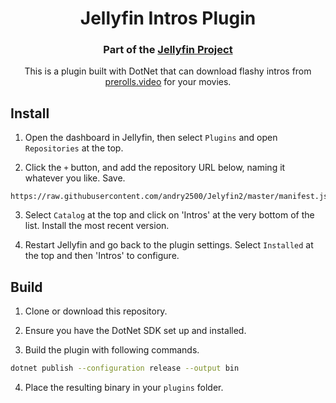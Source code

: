 <h1 align="center">Jellyfin Intros Plugin</h1>
<h3 align="center">Part of the <a href="https://jellyfin.org">Jellyfin Project</a></h3>

<p align="center">
This is a plugin built with DotNet that can download flashy intros from <a href="https://prerolls.video">prerolls.video</a> for your movies.
</p>

## Install

1. Open the dashboard in Jellyfin, then select `Plugins` and open `Repositories` at the top.

2. Click the `+` button, and add the repository URL below, naming it whatever you like. Save.

```
https://raw.githubusercontent.com/andry2500/Jelyfin2/master/manifest.json
```

3. Select `Catalog` at the top and click on 'Intros' at the very bottom of the list. Install the most recent version.

4. Restart Jellyfin and go back to the plugin settings. Select `Installed` at the top and then 'Intros' to configure.

## Build

1. Clone or download this repository.

2. Ensure you have the DotNet SDK set up and installed.

3. Build the plugin with following commands.

```sh
dotnet publish --configuration release --output bin
```

4. Place the resulting binary in your `plugins` folder.
